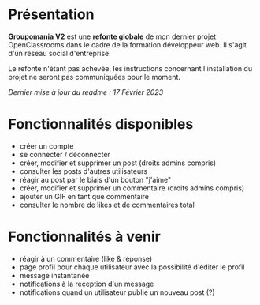 # [](https://github.com/soonbtf/Groupomania-V2/edit/main/README.md#présentation)Présentation

**Groupomania V2** est une **refonte globale** de mon dernier projet OpenClassrooms dans le cadre de la formation développeur web. Il s'agit d'un réseau social d'entreprise.

Le refonte n'étant pas achevée, les instructions concernant l'installation du projet ne seront pas communiquées pour le moment.

*Dernier mise à jour du readme : 17 Février 2023*
# Fonctionnalités disponibles
-   créer un compte
-   se connecter / déconnecter
-   créer, modifier et supprimer un post (droits admins compris)
-   consulter les posts d'autres utilisateurs
-   réagir au post par le biais d'un bouton "j'aime"
-  créer, modifier et supprimer un commentaire (droits admins compris)
- ajouter un GIF en tant que commentaire
-   consulter le nombre de likes et de commentaires total
# Fonctionnalités à venir

- réagir à un commentaire (like & réponse)
- page profil pour chaque utilisateur avec la possibilité d'éditer le profil
- message instantanée 
- notifications à la réception d'un message
- notifications quand un utilisateur publie un nouveau post (?)
